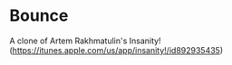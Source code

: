 Bounce
======

A clone of Artem Rakhmatulin's Insanity! (https://itunes.apple.com/us/app/insanity!/id892935435)
